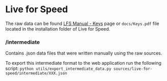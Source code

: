 Live for Speed
==================================

The raw data can be found [LFS Manual - Keys](https://en.lfsmanual.net/wiki/Keys) page or `docs/Keys.pdf` file located in the installation folder of Live for Speed.

### /intermediate

Contains .json data files that were written manually using the raw sources.

To export this intermediate format to the web application run the following script:
`python utils/export_intermediate_data.py sources/live-for-speed/intermediate/XXX.json`
